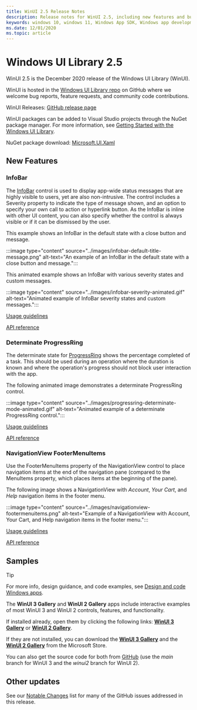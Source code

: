 ```yaml
---
title: WinUI 2.5 Release Notes
description: Release notes for WinUI 2.5, including new features and bug fixes.
keywords: windows 10, windows 11, Windows App SDK, Windows app development platform, desktop development, win32, WinRT, uwp, toolkit sdk, winui, Windows UI Library
ms.date: 12/01/2020
ms.topic: article
---
```


# Windows UI Library 2.5

WinUI 2.5 is the December 2020 release of the Windows UI Library (WinUI).

WinUI is hosted in the [Windows UI Library repo](https://aka.ms/winui) on GitHub where we welcome bug reports, feature requests, and community code contributions.

WinUI Releases: [GitHub release page](https://github.com/microsoft/microsoft-ui-xaml/releases)

WinUI packages can be added to Visual Studio projects through the NuGet package manager. For more information, see [Getting Started with the Windows UI Library](../getting-started.md).

NuGet package download: [Microsoft.UI.Xaml](https://www.nuget.org/packages/Microsoft.UI.Xaml)

## New Features

### InfoBar

The [InfoBar](/windows/uwp/design/controls-and-patterns/infobar) control is used to display app-wide status messages that are highly visible to users, yet are also non-intrusive. The control includes a Severity property to indicate the type of message shown, and an option to specify your own call to action or hyperlink button. As the InfoBar is inline with other UI content, you can also specify whether the control is always visible or if it can be dismissed by the user.

This example shows an InfoBar in the default state with a close button and message.

:::image type="content" source="../images/infobar-default-title-message.png" alt-text="An example of an InfoBar in the default state with a close button and message.":::

This animated example shows an InfoBar with various severity states and custom messages.

:::image type="content" source="../images/infobar-severity-animated.gif" alt-text="Animated example of InfoBar severity states and custom messages.":::

[Usage guidelines](/windows/uwp/design/controls-and-patterns/infobar)

[API reference](/windows/winui/api/microsoft.ui.xaml.controls.infobar)

### Determinate ProgressRing

The determinate state for [ProgressRing](/windows/uwp/design/controls-and-patterns/progress-controls) shows the percentage completed of a task. This should be used during an operation where the duration is known and where the operation's progress should not block user interaction with the app.

The following animated image demonstrates a determinate ProgressRing control.

:::image type="content" source="../images/progressring-determinate-mode-animated.gif" alt-text="Animated example of a determinate ProgressRing control.":::<br>

[Usage guidelines](/windows/uwp/design/controls-and-patterns/progress-controls#progress-controls-best-practices)

[API reference](/windows/winui/api/microsoft.ui.xaml.controls.progressring)


### NavigationView FooterMenuItems

Use the FooterMenuItems property of the NavigationView control to place navigation items at the end of the navigation pane (compared to the MenuItems property, which places items at the beginning of the pane).

The following image shows a NavigationView with *Account*, *Your Cart*, and *Help* navigation items in the footer menu.

:::image type="content" source="../images/navigationview-footermenuitems.png" alt-text="Example of a NavigationView with Account, Your Cart, and Help navigation items in the footer menu.":::

[Usage guidelines](/windows/uwp/design/controls-and-patterns/navigationview?#footer-menu-items)

[API reference](/windows/winui/api/microsoft.ui.xaml.controls.navigationview.footermenuitems)

## Samples

> [!TIP]
> For more info, design guidance, and code examples, see [Design and code Windows apps](../../../design/index.md).
>
> The **WinUI 3 Gallery** and **WinUI 2 Gallery** apps include interactive examples of most WinUI 3 and WinUI 2 controls, features, and functionality.
>
> If installed already, open them by clicking the following links: [**WinUI 3 Gallery**](winui3gallery:/item/AnimatedIcon) or [**WinUI 2 Gallery**](winui2gallery:/item/AnimatedIcon).
>
> If they are not installed, you can download the [**WinUI 3 Gallery**](https://www.microsoft.com/store/productId/9P3JFPWWDZRC) and the [**WinUI 2 Gallery**](https://www.microsoft.com/store/productId/9MSVH128X2ZT) from the Microsoft Store.
>
> You can also get the source code for both from [GitHub](https://github.com/Microsoft/WinUI-Gallery) (use the *main* branch for WinUI 3 and the *winui2* branch for WinUI 2).

## Other updates

See our [Notable Changes](https://github.com/microsoft/microsoft-ui-xaml/releases/tag/v2.5.0) list for many of the GitHub issues addressed in this release.
